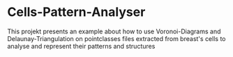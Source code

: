# Cells-Pattern-Analyser
This projekt presents an example about how to use Voronoi-Diagrams and Delaunay-Triangulation on pointclasses files extracted from breast's cells to analyse and represent their patterns and structures
